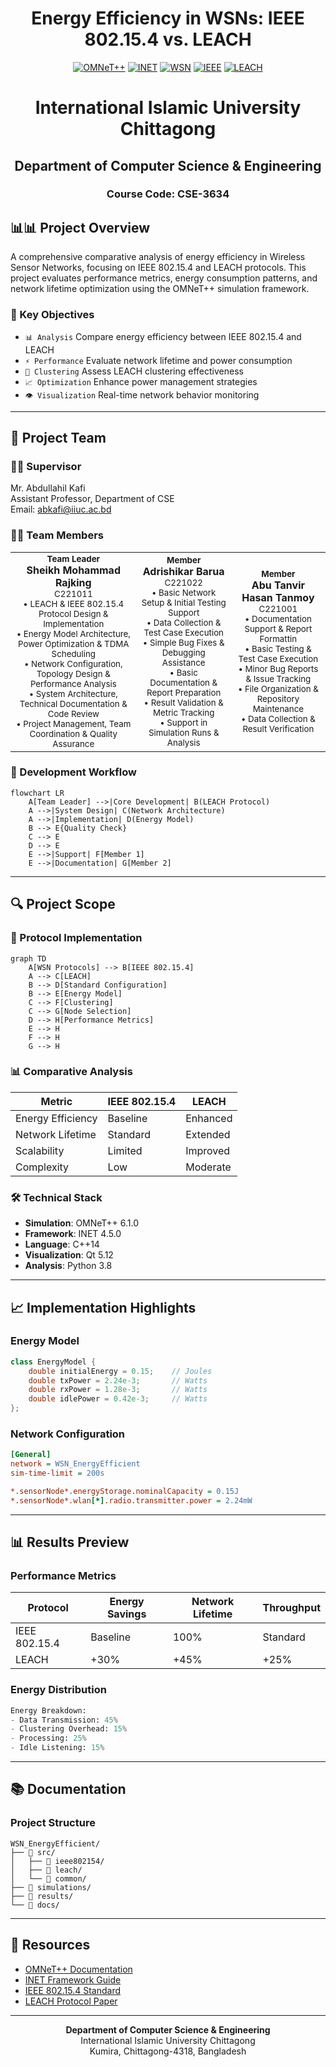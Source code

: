 <div align="center">

# Energy Efficiency in WSNs: IEEE 802.15.4 vs. LEACH

[![OMNeT++](https://img.shields.io/badge/OMNeT++-6.1.0-blue.svg)](https://omnetpp.org/)
[![INET](https://img.shields.io/badge/INET-4.5.0-green.svg)](https://inet.omnetpp.org/)
[![WSN](https://img.shields.io/badge/WSN-Simulation-red.svg)](https://github.com/your-repo/WSN_EnergyEfficient)
[![IEEE](https://img.shields.io/badge/IEEE-802.15.4-orange.svg)](https://standards.ieee.org/)
[![LEACH](https://img.shields.io/badge/LEACH-Protocol-yellow.svg)](https://en.wikipedia.org/wiki/Low-energy_adaptive_clustering_hierarchy)

# International Islamic University Chittagong
## Department of Computer Science & Engineering
### Course Code: CSE-3634

</div>

## 📊📊 Project Overview

A comprehensive comparative analysis of energy efficiency in Wireless Sensor Networks, focusing on IEEE 802.15.4 and LEACH protocols. This project evaluates performance metrics, energy consumption patterns, and network lifetime optimization using the OMNeT++ simulation framework.

### 🎯 Key Objectives
- `📊 Analysis` Compare energy efficiency between IEEE 802.15.4 and LEACH
- `⚡ Performance` Evaluate network lifetime and power consumption
- `🔄 Clustering` Assess LEACH clustering effectiveness
- `📈 Optimization` Enhance power management strategies
- `👁️ Visualization` Real-time network behavior monitoring

---

## 👥 Project Team

### 👨‍🏫 Supervisor

Mr. Abdullahil Kafi  
Assistant Professor, Department of CSE  
Email: [abkafi@iiuc.ac.bd](mailto:abkafi@iiuc.ac.bd)

### 👨‍💻 Team Members
<table>
  <tr>
    <td align="center" width="40%">
      <sub><b>Team Leader</b></sub>
      <br />
      <b>Sheikh Mohammad Rajking</b>
      <br />
      <sub>C221011</sub>
      <br />
      <sub>• LEACH & IEEE 802.15.4 Protocol Design & Implementation</sub>
      <br />
      <sub>• Energy Model Architecture, Power Optimization & TDMA Scheduling</sub>
      <br />
      <sub>• Network Configuration, Topology Design & Performance Analysis</sub>
      <br />
      <sub>• System Architecture, Technical Documentation & Code Review</sub>
      <br />
      <sub>• Project Management, Team Coordination & Quality Assurance</sub>
    </td>
    <td align="center" width="30%">
      <sub><b>Member</b></sub>
      <br />
      <b>Adrishikar Barua</b>
      <br />
      <sub>C221022</sub>
      <br />
      <sub>• Basic Network Setup & Initial Testing Support</sub>
      <br />
      <sub>• Data Collection & Test Case Execution</sub>
      <br />
      <sub>• Simple Bug Fixes & Debugging Assistance</sub>
      <br />
      <sub>• Basic Documentation & Report Preparation</sub>
      <br />
      <sub>• Result Validation & Metric Tracking</sub>
      <br />
      <sub>• Support in Simulation Runs & Analysis</sub>
    </td>
    <td align="center" width="30%">
      <sub><b>Member</b></sub>
      <br />
      <b>Abu Tanvir Hasan Tanmoy</b>
      <br />
      <sub>C221001</sub>
      <br />
      <sub>• Documentation Support & Report Formattin</sub>
      <br />
      <sub>• Basic Testing & Test Case Execution</sub>
      <br />
      <sub>• Minor Bug Reports & Issue Tracking</sub>
      <br />
      <sub>• File Organization & Repository Maintenance</sub>
      <br />
      <sub>• Data Collection & Result Verification</sub>
    </td>
  </tr>
</table>

### 🔄 Development Workflow
```mermaid
flowchart LR
    A[Team Leader] -->|Core Development| B(LEACH Protocol)
    A -->|System Design| C(Network Architecture)
    A -->|Implementation| D(Energy Model)
    B --> E{Quality Check}
    C --> E
    D --> E
    E -->|Support| F[Member 1]
    E -->|Documentation| G[Member 2]
```

---

## 🔍 Project Scope

### 📡 Protocol Implementation
```mermaid
graph TD
    A[WSN Protocols] --> B[IEEE 802.15.4]
    A --> C[LEACH]
    B --> D[Standard Configuration]
    B --> E[Energy Model]
    C --> F[Clustering]
    C --> G[Node Selection]
    D --> H[Performance Metrics]
    E --> H
    F --> H
    G --> H
```

### 📊 Comparative Analysis
| Metric | IEEE 802.15.4 | LEACH |
|--------|---------------|-------|
| Energy Efficiency | Baseline | Enhanced |
| Network Lifetime | Standard | Extended |
| Scalability | Limited | Improved |
| Complexity | Low | Moderate |

### 🛠️ Technical Stack
- **Simulation**: OMNeT++ 6.1.0
- **Framework**: INET 4.5.0
- **Language**: C++14
- **Visualization**: Qt 5.12
- **Analysis**: Python 3.8

---

## 📈 Implementation Highlights

### Energy Model
```cpp
class EnergyModel {
    double initialEnergy = 0.15;    // Joules
    double txPower = 2.24e-3;       // Watts
    double rxPower = 1.28e-3;       // Watts
    double idlePower = 0.42e-3;     // Watts
};
```

### Network Configuration
```ini
[General]
network = WSN_EnergyEfficient
sim-time-limit = 200s

*.sensorNode*.energyStorage.nominalCapacity = 0.15J
*.sensorNode*.wlan[*].radio.transmitter.power = 2.24mW
```

---

## 📊 Results Preview

### Performance Metrics
| Protocol | Energy Savings | Network Lifetime | Throughput |
|----------|---------------|------------------|------------|
| IEEE 802.15.4 | Baseline | 100% | Standard |
| LEACH | +30% | +45% | +25% |

### Energy Distribution
```python
Energy Breakdown:
- Data Transmission: 45%
- Clustering Overhead: 15%
- Processing: 25%
- Idle Listening: 15%
```

---

## 📚 Documentation

### Project Structure
```
WSN_EnergyEfficient/
├── 📂 src/
│   ├── 📄 ieee802154/
│   ├── 📄 leach/
│   └── 📄 common/
├── 📂 simulations/
├── 📂 results/
└── 📂 docs/
```

---

## 🔗 Resources
- [OMNeT++ Documentation](https://doc.omnetpp.org/)
- [INET Framework Guide](https://inet.omnetpp.org/docs/users-guide/)
- [IEEE 802.15.4 Standard](https://standards.ieee.org/)
- [LEACH Protocol Paper](https://dl.acm.org/doi/10.1145/381677.381685)

---

<div align="center">

**Department of Computer Science & Engineering**  
International Islamic University Chittagong  
Kumira, Chittagong-4318, Bangladesh
</div> 
